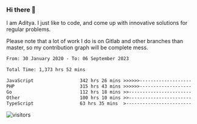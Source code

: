 ### Hi there 👋

I am Aditya. I just like to code, and come up with innovative solutions for regular problems.

Please note that a lot of work I do is on Gitlab and other branches than master, so my contribution graph will be complete mess.

<!--START_SECTION:waka-->

```txt
From: 30 January 2020 - To: 06 September 2023

Total Time: 1,373 hrs 52 mins

JavaScript                 342 hrs 26 mins >>>>>>-------------------   24.92 %
PHP                        315 hrs 43 mins >>>>>>-------------------   22.98 %
Go                         112 hrs 18 mins >>-----------------------   08.17 %
Other                      100 hrs 10 mins >>-----------------------   07.29 %
TypeScript                 63 hrs 35 mins  >------------------------   04.63 %
```

<!--END_SECTION:waka-->

![visitors](https://visitor-badge.glitch.me/badge?page_id=BrainBuzzer.visitor-badge&left_color=green&right_color=red)
